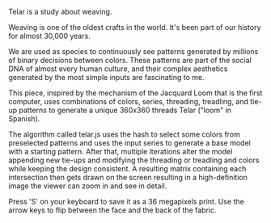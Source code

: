 Telar is a study about weaving.

Weaving is one of the oldest crafts in the world. It's been part of our history for almost 30,000 years. 

We are used as species to continuously see patterns generated by millions of binary decisions between colors. These patterns are part of the social DNA of almost every human culture, and their complex aesthetics generated by the most simple inputs are fascinating to me.

This piece, inspired by the mechanism of the Jacquard Loom that is the first computer, uses combinations of colors, series, threading, treadling, and tie-up patterns to generate a unique 360x360 threads Telar ("loom" in Spanish). 

The algorithm called telar.js uses the hash to select some colors from preselected patterns and uses the input series to generate a base model with a starting pattern. After that, multiple iterations alter the model appending new tie-ups and modifying the threading or treadling and colors while keeping the design consistent. A resulting matrix containing each intersection then gets drawn on the screen resulting in a high-definition image the viewer can zoom in and see in detail. 

Press 'S' on your keyboard to save it as a 36 megapixels print. Use the arrow keys to flip between the face and the back of the fabric.